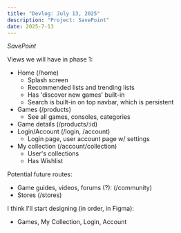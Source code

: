 ```yaml
---
title: "Devlog: July 13, 2025"
description: "Project: SavePoint"
date: 2025-7-13
---
```


*SavePoint*

Views we will have in phase 1:
- Home (/home)
    - Splash screen
    - Recommended lists and trending lists
    - Has 'discover new games' built-in
    - Search is built-in on top navbar, which is persistent
- Games (/products)
    - See all games, consoles, categories
- Game details (/products/:id)
- Login/Account (/login, /account)
    - Login page, user account page w/ settings
- My collection (/account/collection)
    - User's collections
    - Has Wishlist

Potential future routes:
- Game guides, videos, forums (?): (/community)
- Stores (/stores)

I think I'll start designing (in order, in Figma):
- Games, My Collection, Login, Account
